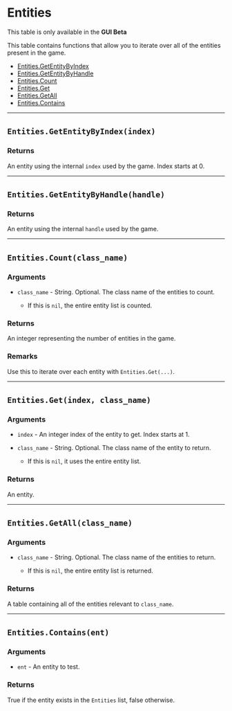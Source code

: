 # Entities

This table is only available in the **GUI Beta**

This table contains functions that allow you to iterate over all of the entities present in the game.

* [Entities.GetEntityByIndex](https://hake.me/docs/entity-lists/entities#entities-getentitybyindex-index)
* [Entities.GetEntityByHandle](https://hake.me/docs/entity-lists/entities#entities-getentitybyhandle-handle)
* [Entities.Count](https://hake.me/docs/entity-lists/entities#entities-count-class_name)
* [Entities.Get](https://hake.me/docs/entity-lists/entities#entities-get-index-class_name)
* [Entities.GetAll](https://hake.me/docs/entity-lists/entities#entities-getall-class_name)
* [Entities.Contains](https://hake.me/docs/entity-lists/entities#entities-contains-ent)

---

## `Entities.GetEntityByIndex(index)`​

### Returns

An entity using the internal `index`​ used by the game. Index starts at 0.

---

## `Entities.GetEntityByHandle(handle)`​

### Returns

An entity using the internal `handle`​ used by the game.

---

## `Entities.Count(class_name)`​

### Arguments

* ​`class_name`​ - String. Optional. The class name of the entities to count.

  * If this is `nil`​, the entire entity list is counted.

### Returns

An integer representing the number of entities in the game.

### Remarks

Use this to iterate over each entity with `Entities.Get(...)`​.

---

## `Entities.Get(index, class_name)`​

### Arguments

* ​`index`​ - An integer index of the entity to get. Index starts at 1.
* ​`class_name`​ - String. Optional. The class name of the entity to return.

  * If this is `nil`​, it uses the entire entity list.

### Returns

An entity.

---

## `Entities.GetAll(class_name)`​

### Arguments

* ​`class_name`​ - String. Optional. The class name of the entities to return.

  * If this is `nil`​, the entire entity list is returned.

### Returns

A table containing all of the entities relevant to `class_name`​.

---

## `Entities.Contains(ent)`​

### Arguments

* ​`ent`​ - An entity to test.

### Returns

True if the entity exists in the `Entities`​ list, false otherwise.
